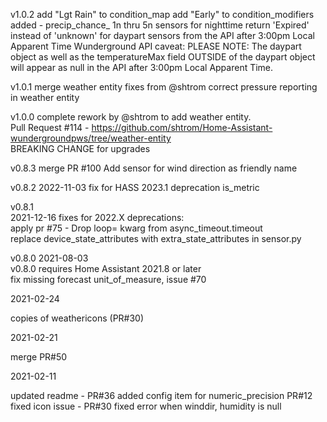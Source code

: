 v1.0.2
add "Lgt Rain" to condition_map
add "Early" to condition_modifiers
added - precip_chance_  1n thru 5n sensors for nighttime
return 'Expired' instead of 'unknown' for daypart sensors from the API after 3:00pm Local Apparent Time
Wunderground API caveat: 
PLEASE NOTE: The daypart object as well as the temperatureMax field OUTSIDE of the daypart object will appear as null in the API after 3:00pm Local Apparent Time.



v1.0.1
merge weather entity fixes from @shtrom
correct pressure reporting in weather entity

v1.0.0
complete rework by @shtrom to add weather entity.  
Pull Request #114 - https://github.com/shtrom/Home-Assistant-wundergroundpws/tree/weather-entity  
BREAKING CHANGE for upgrades

v0.8.3
merge PR #100 Add sensor for wind direction as friendly name

v0.8.2
2022-11-03
fix for HASS 2023.1 deprecation is_metric

v0.8.1  
2021-12-16
fixes for 2022.X deprecations:  
apply pr #75 - Drop loop= kwarg from async_timeout.timeout  
replace device_state_attributes with extra_state_attributes in sensor.py  

v0.8.0
2021-08-03  
v0.8.0 requires Home Assistant 2021.8 or later  
fix missing forecast unit_of_measure, issue #70  

2021-02-24

copies of weathericons (PR#30)

2021-02-21

merge PR#50

2021-02-11

updated readme - PR#36
added config item for numeric_precision  PR#12
fixed icon issue - PR#30
fixed error when winddir, humidity is null


